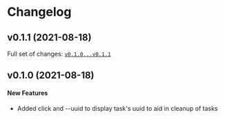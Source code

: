 # Changelog

## v0.1.1 (2021-08-18)


Full set of changes: [`v0.1.0...v0.1.1`](https://git.admin.franklin.edu/kellya/task-status/compare/v0.1.0...v0.1.1)

## v0.1.0 (2021-08-18)

#### New Features

* Added click and --uuid to display task's uuid to aid in cleanup of tasks
